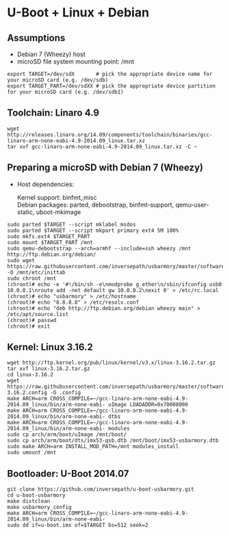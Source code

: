 U-Boot + Linux + Debian
=======================

Assumptions
-----------

- Debian 7 (Wheezy) host
- microSD file system mounting point: /mnt

```
export TARGET=/dev/sdX       # pick the appropriate device name for your microSD card (e.g. /dev/sdb)
export TARGET_PART=/dev/sdXX # pick the appropriate device partition for your microSD card (e.g. /dev/sdb1)
```

Toolchain: Linaro 4.9
---------------------

```
wget http://releases.linaro.org/14.09/components/toolchain/binaries/gcc-linaro-arm-none-eabi-4.9-2014.09_linux.tar.xz
tar xvf gcc-linaro-arm-none-eabi-4.9-2014.09_linux.tar.xz -C ~
```


Preparing a microSD with Debian 7 (Wheezy)
------------------------------------------

- Host dependencies:

  Kernel support: binfmt_misc  
  Debian packages: parted, debootstrap, binfmt-support, qemu-user-static, uboot-mkimage

```
sudo parted $TARGET --script mklabel msdos
sudo parted $TARGET --script mkpart primary ext4 5M 100%
sudo mkfs.ext4 $TARGET_PART
sudo mount $TARGET_PART /mnt
sudo qemu-debootstrap --arch=armhf --include=ssh wheezy /mnt http://ftp.debian.org/debian/
sudo wget https://raw.githubusercontent.com/inversepath/usbarmory/master/software/debian_conf/inittab -O /mnt/etc/inittab
sudo chroot /mnt
(chroot)# echo -e '#!/bin/sh -e\nmodprobe g_ether\n/sbin/ifconfig usb0 10.0.0.1\nroute add -net default gw 10.0.0.2\nexit 0' > /etc/rc.local
(chroot)# echo "usbarmory" > /etc/hostname
(chroot)# echo "8.8.8.8" > /etc/resolv.conf
(chroot)# echo "deb http://ftp.debian.org/debian wheezy main" > /etc/apt/source.list
(chroot)# passwd
(chroot)# exit
```

Kernel: Linux 3.16.2
--------------------

```
wget http://ftp.kernel.org/pub/linux/kernel/v3.x/linux-3.16.2.tar.gz
tar xvf linux-3.16.2.tar.gz
cd linux-3.16.2
wget https://raw.githubusercontent.com/inversepath/usbarmory/master/software/kernel_conf/usbarmory_linux-3.16.2.config -O .config
make ARCH=arm CROSS_COMPILE=~/gcc-linaro-arm-none-eabi-4.9-2014.09_linux/bin/arm-none-eabi- uImage LOADADDR=0x70008000
make ARCH=arm CROSS_COMPILE=~/gcc-linaro-arm-none-eabi-4.9-2014.09_linux/bin/arm-none-eabi- dtbs
make ARCH=arm CROSS_COMPILE=~/gcc-linaro-arm-none-eabi-4.9-2014.09_linux/bin/arm-none-eabi- modules
sudo cp arch/arm/boot/uImage /mnt/boot/
sudo cp arch/arm/boot/dts/imx53-qsb.dtb /mnt/boot/imx53-usbarmory.dtb
sudo make ARCH=arm INSTALL_MOD_PATH=/mnt modules_install
sudo umount /mnt
```

Bootloader: U-Boot 2014.07
--------------------------

```
git clone https://github.com/inversepath/u-boot-usbarmory.git
cd u-boot-usbarmory
make distclean
make usbarmory_config
make ARCH=arm CROSS_COMPILE=~/gcc-linaro-arm-none-eabi-4.9-2014.09_linux/bin/arm-none-eabi-
sudo dd if=u-boot.imx of=$TARGET bs=512 seek=2
```

